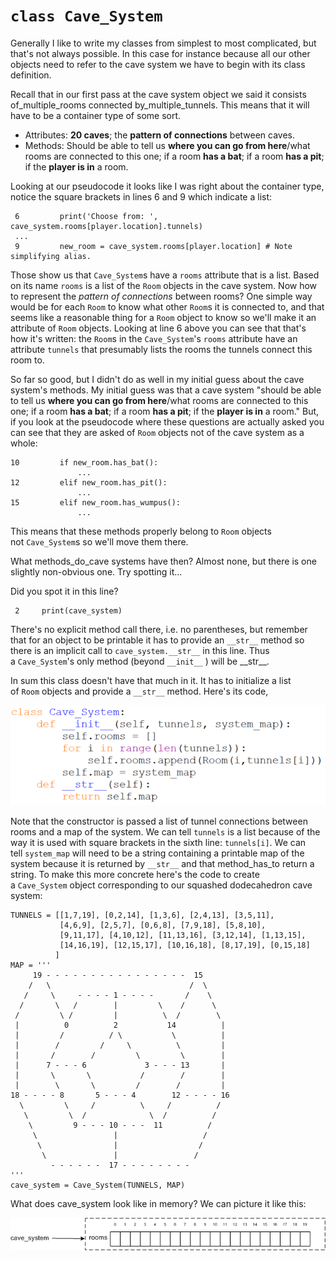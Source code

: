 # `class Cave_System`

Generally I like to write my classes from simplest to most complicated,
but that's not always possible. In this case for instance because all
our other objects need to refer to the cave system we have to begin with
its class definition.

Recall that in our first pass at the cave system object we said it
consists of_multiple_rooms connected by_multiple_tunnels. This means
that it will have to be a container type of some sort.

-   Attributes: **20 caves**; the **pattern of connections** between
    caves.
-   Methods: Should be able to tell us **where you can go from
    here**/what rooms are connected to this one; if a room **has a
    bat**; if a room **has a pit**; if the **player is in** a room.

Looking at our pseudocode it looks like I was right about the container
type, notice the square brackets in lines 6 and 9 which indicate a list:

     6         print('Choose from: ', cave_system.rooms[player.location].tunnels)
     ...
     9         new_room = cave_system.rooms[player.location] # Note simplifying alias.

Those show us that `Cave_System`s have a `rooms` attribute that is a
list. Based on its name `rooms` is a list of the `Room` objects in the
cave system. Now how to represent the *pattern of connections* between
rooms? One simple way would be for each `Room` to know what
other `Room`s it is connected to, and that seems like a reasonable thing
for a `Room` object to know so we'll make it an attribute
of `Room` objects. Looking at line 6 above you can see that that's how
it's written: the `Room`s in the `Cave_System`'s `rooms` attribute
have an attribute `tunnels` that presumably lists the rooms the tunnels
connect this room to.

So far so good, but I didn't do as well in my initial guess about the
cave system's methods. My initial guess was that a cave system "should
be able to tell us **where you can go from here**/what rooms are
connected to this one; if a room **has a bat**; if a room **has a pit**;
if the **player is in** a room." But, if you look at the pseudocode
where these questions are actually asked you can see that they are asked
of `Room` objects not of the cave system as a whole:

    10         if new_room.has_bat():
                   ...
    12         elif new_room.has_pit():
                   ...
    15         elif new_room.has_wumpus():
                   ...

This means that these methods properly belong to `Room` objects
not `Cave_System`s so we'll move them there.

What methods_do_cave systems have then? Almost none, but there is one
slightly non-obvious one. Try spotting it\...

Did you spot it in this line?

     2     print(cave_system)

There's no explicit method call there, i.e. no parentheses, but
remember that for an object to be printable it has to provide
an `__str__` method so there is an implicit call
to `cave_system.__str__` in this line. Thus a `Cave_System`'s only
method (beyond `__init__` ) will be \_\_str\_\_.

In sum this class doesn't have that much in it. It has to initialize a
list of `Room` objects and provide a `__str__` method. Here's its code,

![](08_class_cave_system_py.png)

Note that the constructor is passed a list of tunnel connections between
rooms and a map of the system. We can tell `tunnels` is a list because
of the way it is used with square brackets in the sixth
line: `tunnels[i]`. We can tell `system_map` will need to be a string
containing a printable map of the system because it is returned
by `__str__` and that method_has_to return a string. To make this more
concrete here's the code to create a `Cave_System` object corresponding
to our squashed dodecahedron cave system:

    TUNNELS = [[1,7,19], [0,2,14], [1,3,6], [2,4,13], [3,5,11],
               [4,6,9], [2,5,7], [0,6,8], [7,9,18], [5,8,10],
               [9,11,17], [4,10,12], [11,13,16], [3,12,14], [1,13,15],
               [14,16,19], [12,15,17], [10,16,18], [8,17,19], [0,15,18]
              ]
    MAP = '''
         19 - - - - - - - - - - - - - - - -  15
        /   \                               /  \ 
       /     \     - - - - 1 - - - -       /    \ 
      /       \   /        |         \    /      \ 
     /         \ /         |          \  /        \ 
     |          0          2           14          |
     |         /          / \           \          |
     |        /         /     \          \         |
     |       /        /         \         \        |
     |      7 - - - 6             3 - - - 13       |
     |       \       \           /        /        |
     |        \       \         /        /         |
    18 - - - - 8       5 - - - 4        12 - - - - 16
      \         \     /          \     /          /
       \         \  /              \  /          /
        \         9 - - - 10 - - -  11          /
         \                 |                   /
          \                |                  /
           \               |                 /
             - - - - - -  17 - - - - - - - -
    '''
    cave_system = Cave_System(TUNNELS, MAP)

What does cave_system look like in memory? We can picture it like this:

![.](08_cave_system_memory_diagram.png)
